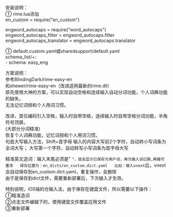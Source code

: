 安装说明：   
① rime.lua添加    
   en_custom = require("en_custom")   
   
   engword_autocaps = require("word_autocaps")  
   engword_autocaps_filter = engword_autocaps.filter  
   engword_autocaps_translator = engword_autocaps.translator    
  
① default.custom.yaml或sharedsupport/default.yaml    
   schema_list/+:    
     - schema: easy_eng    
 
方案说明：  
参考BlindingDark/rime-easy-en  
和shewer/rime-easy-en（改进适用最新的rime.dll）  
原先使用大神的方案，可以实现自动空格和连续输入自动分词功能，个人词典功能的缺失，  
无法记忆词频和个人用词习惯。  

改进，首位编码引入空格，输入时自带空格，连续输入时自带空格分词功能，半角符号顶屏。  
(大部分分词精准)  
恢复个人词典功能，记忆词频和个人用词习惯。  
句首大写输入方法，Shift+首字母
输入的内容大写前2个字符，自动转小写词条为全词大写； 
大写第一个字符，自动转写小写词条为首字母大写   

精准英文造词：输入末尾必须是" `"，就会显示已保存为用户词，再次输入词已删,再输可重添  
保存位置为：en_dicts/en_custom.dict.yaml  
比如：输入vnext`后，vnext会自动保存到en_custom.dict.yaml，重复操作，会删除  
由于是保存到dict文件，需要重新部署后，下次输入才生效。  

特别说明，iOS端的仓输入法，由于保存在键盘文件，所以需要以下操作：  
①精准造词  
②点击文件编辑下的，使用键盘文件覆盖应用文件  
③重新部署  